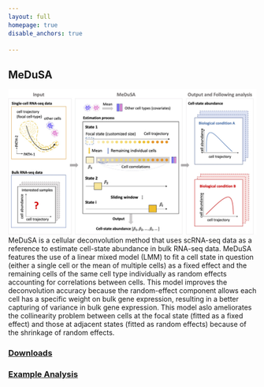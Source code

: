 ```yaml
---
layout: full
homepage: true
disable_anchors: true

---
```

## MeDuSA
![iDEA\_pipeline](Overview2.jpg)
MeDuSA is a cellular deconvolution method that uses scRNA-seq data as a reference to estimate cell-state abundance in bulk RNA-seq data. MeDuSA features the use of a linear mixed model (LMM) to fit a cell state in question (either a single cell or the mean of multiple cells) as a fixed effect and the remaining cells of the same cell type individually as random effects accounting for correlations between cells. This model improves the deconvolution accuracy because the random-effect component allows each cell has a specific weight on bulk gene expression, resulting in a better capturing of variance in bulk gene expression. This model aslo ameliorates the collinearity problem between cells at the focal state (fitted as a fixed effect) and those at adjacent states (fitted as random effects) because of the shrinkage of random effects.

### [Downloads](https://github.com/LeonSong1995/MeDuSA)

### [Example Analysis](https://github.com/LeonSong1995/MeDuSA)
